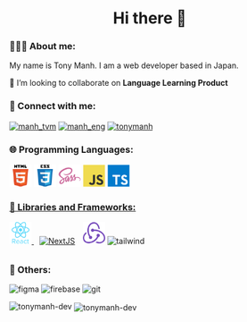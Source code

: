 <h1 align="center">Hi there 👋</h1>

<h3 align="left">👨🏻‍💻 About me:</h3>
<p align="left">My name is Tony Manh. I am a web developer based in Japan.</p>

👯 I’m looking to collaborate on **Language Learning Product**

<h3 align="left">🤝 Connect with me:</h3>
<p align="left">
<a href="https://twitter.com/tonymanh_" target="blank"><img align="center" src="https://raw.githubusercontent.com/rahuldkjain/github-profile-readme-generator/master/src/images/icons/Social/twitter.svg" alt="manh_tvm" height="30" width="40" /></a>
<a href="https://instagram.com/manh_eng" target="blank"><img align="center" src="https://raw.githubusercontent.com/rahuldkjain/github-profile-readme-generator/master/src/images/icons/Social/instagram.svg" alt="manh_eng" height="30" width="40" /></a>
<a href="https://linkedin.com/in/tonymanh" target="blank"><img align="center" src="https://raw.githubusercontent.com/rahuldkjain/github-profile-readme-generator/master/src/images/icons/Social/linked-in-alt.svg" alt="tonymanh" height="30" width="40" /></a></p>

<h3 align="left">🌐 Programming Languages:</h3>
<p align="left">
<img src="https://raw.githubusercontent.com/devicons/devicon/master/icons/html5/html5-original-wordmark.svg" alt="html5" width="40" height="40"/>
<img src="https://raw.githubusercontent.com/devicons/devicon/master/icons/css3/css3-original-wordmark.svg" alt="css3" width="40" height="40"/>
<img src="https://raw.githubusercontent.com/devicons/devicon/master/icons/sass/sass-original.svg" alt="sass" width="40" height="40"/>
<img src="https://raw.githubusercontent.com/devicons/devicon/master/icons/javascript/javascript-original.svg" alt="javascript" width="40" height="40"/> </a> <a href="https://reactjs.org/" target="_blank" rel="noreferrer"> 
<img src="https://raw.githubusercontent.com/devicons/devicon/master/icons/typescript/typescript-original.svg" alt="typescript" width="40" height="40"/>
</p>

<h3 align="left">🔮 Libraries and Frameworks:</h3>
<p align="left">
<img src="https://raw.githubusercontent.com/devicons/devicon/master/icons/react/react-original-wordmark.svg" alt="react" width="40" height="40"/>
  <a href="https://nextjs.org/" target="_blank"><img style="margin: 10px" src="https://profilinator.rishav.dev/skills-assets/nextjs.png" alt="NextJS" height="40" width="40"/></a>  
<img src="https://raw.githubusercontent.com/devicons/devicon/master/icons/redux/redux-original.svg" alt="redux" width="40" height="40"/>
<img src="https://www.vectorlogo.zone/logos/tailwindcss/tailwindcss-icon.svg" alt="tailwind" width="40" height="40"/>
</p>

<h3 align="left">🔫 Others:</h3>
<p align="left">
<img src="https://www.vectorlogo.zone/logos/figma/figma-icon.svg" alt="figma" width="40" height="40"/>
<img src="https://www.vectorlogo.zone/logos/firebase/firebase-icon.svg" alt="firebase" width="40" height="40"/>
<img src="https://www.vectorlogo.zone/logos/git-scm/git-scm-icon.svg" alt="git" width="40" height="40"/>

<p><img align="left" src="https://github-readme-stats.vercel.app/api/top-langs?username=tonymanh-dev&theme=radical&show_icons=true&locale=en&layout=compact" alt="tonymanh-dev" /></p>
<p>&nbsp;<img align="center" src="https://github-readme-stats.vercel.app/api?username=tonymanh-dev&theme=radical&show_icons=true" alt="tonymanh-dev" /></p>
